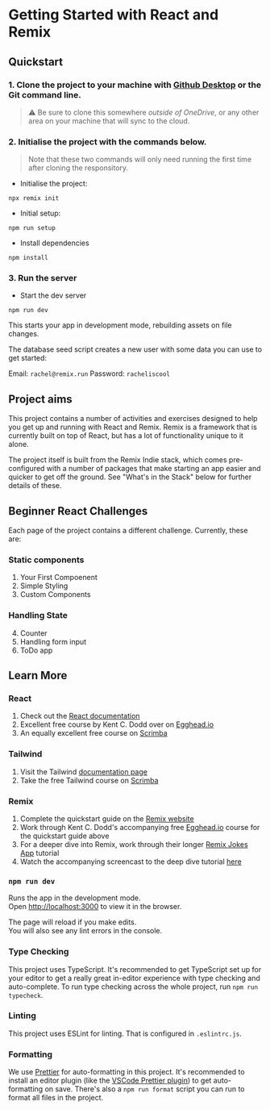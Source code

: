 # Getting Started with React and Remix

## Quickstart

### 1. Clone the project to your machine with [Github Desktop](https://desktop.github.com/) or the Git command line.

> ⚠ Be sure to clone this somewhere _outside of OneDrive_, or any other area on your machine that will sync to the cloud.

### 2. Initialise the project with the commands below.

> Note that these two commands will only need running the first time after cloning the responsitory.

- Initialise the project:

```shell
npx remix init
```

- Initial setup:

```shell
npm run setup
```

- Install dependencies

```shell
npm install
```

### 3. Run the server

- Start the dev server

```shell
npm run dev
```

This starts your app in development mode, rebuilding assets on file changes.

The database seed script creates a new user with some data you can use to get started:

Email: `rachel@remix.run`
Password: `racheliscool`

## Project aims

This project contains a number of activities and exercises designed to help you get up and running with React and Remix. Remix is a framework that is currently built on top of React, but has a lot of functionality unique to it alone.

The project itself is built from the Remix Indie stack, which comes pre-configured with a number of packages that make starting an app easier and quicker to get off the ground. See "What's in the Stack" below for further details of these.

## Beginner React Challenges

Each page of the project contains a different challenge. Currently, these are:

### Static components

1. Your First Compoenent
2. Simple Styling
3. Custom Components

### Handling State

4. Counter
5. Handling form input
6. ToDo app

## Learn More

### React

1. Check out the [React documentation](https://beta.reactjs.org/)
2. Excellent free course by Kent C. Dodd over on [Egghead.io](https://egghead.io/courses/the-beginner-s-guide-to-react)
3. An equally excellent free course on [Scrimba](https://scrimba.com/learn/learnreact)

### Tailwind

1. Visit the Tailwind [documentation page](https://tailwindcss.com/docs/installation)
2. Take the free Tailwind course on [Scrimba](https://scrimba.com/playlist/pdq3QsM)

### Remix

1. Complete the quickstart guide on the [Remix website](https://remix.run/docs/en/v1/tutorials/blog)
2. Work through Kent C. Dodd's accompanying free [Egghead.io](https://rmx.as/egghead-course) course for the quickstart guide above
3. For a deeper dive into Remix, work through their longer [Remix Jokes App](https://remix.run/docs/en/v1/tutorials/jokes) tutorial
4. Watch the accompanying screencast to the deep dive tutorial [here](https://www.youtube.com/watch?v=hsIWJpuxNj0)

### `npm run dev`

Runs the app in the development mode.\
Open [http://localhost:3000](http://localhost:3000) to view it in the browser.

The page will reload if you make edits.\
You will also see any lint errors in the console.

### Type Checking

This project uses TypeScript. It's recommended to get TypeScript set up for your editor to get a really great in-editor experience with type checking and auto-complete. To run type checking across the whole project, run `npm run typecheck`.

### Linting

This project uses ESLint for linting. That is configured in `.eslintrc.js`.

### Formatting

We use [Prettier](https://prettier.io/) for auto-formatting in this project. It's recommended to install an editor plugin (like the [VSCode Prettier plugin](https://marketplace.visualstudio.com/items?itemName=esbenp.prettier-vscode)) to get auto-formatting on save. There's also a `npm run format` script you can run to format all files in the project.
